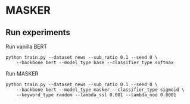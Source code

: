 # MASKER

## Run experiments 

Run vanilla BERT
```
python train.py --dataset news --sub_ratio 0.1 --seed 0 \
    --backbone bert --model_type base --classifier_type softmax
```

Run MASKER
```
python train.py --dataset news --sub_ratio 0.1 --seed 0 \
    --backbone bert --model_type masker --classifier_type sigmoid \
    --keyword_type random --lambda_ssl 0.001 --lambda_ood 0.0001
```

